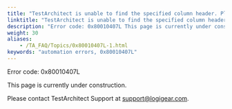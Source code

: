 ```yaml
--- 
title: "TestArchitect is unable to find the specified column header. Please check that the column header <headerName> in the <controlName> control, which resides in the <windowName> window, exists."
linktitle: "TestArchitect is unable to find the specified column header. Please check that the column header <headerName> in the <controlName> control, which resides in the <windowName> window, exists."
description: "Error code: 0x80010407L This page is currently under construction. Please contact TestArchitect Support at support@logigear.com ."
weight: 30
aliases: 
    - /TA_FAQ/Topics/0x80010407L-1.html
keywords: "automation errors, 0x80010407L"
---
```


Error code: 0x80010407L

This page is currently under construction.

Please contact TestArchitect Support at [support@logigear.com](mailto:support@logigear.com).




